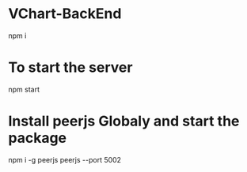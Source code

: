 # VChart-BackEnd
npm i
# To start the server
npm start


# Install peerjs Globaly and start the package
npm i -g peerjs
peerjs --port 5002
